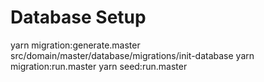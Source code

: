 # Database Setup

yarn migration:generate.master src/domain/master/database/migrations/init-database
yarn migration:run.master
yarn seed:run.master